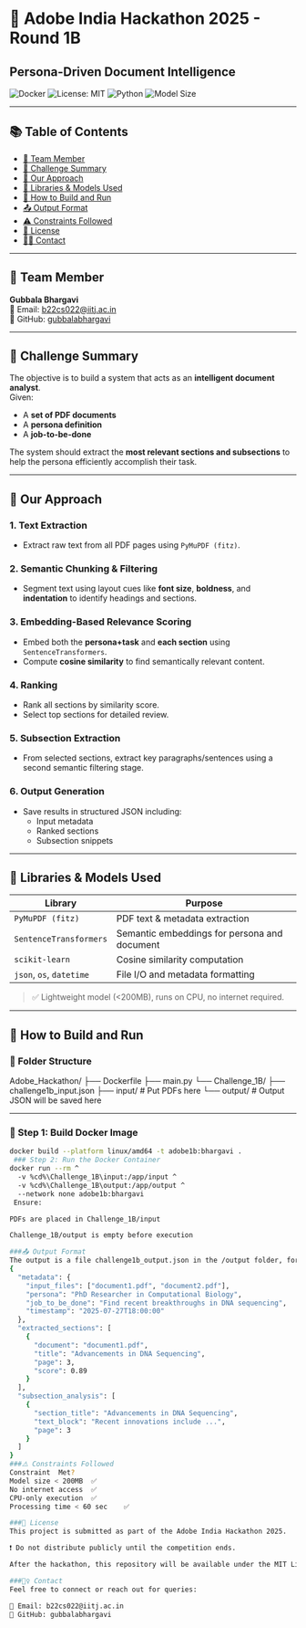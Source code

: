 # 🧠 Adobe India Hackathon 2025 - Round 1B  
## Persona-Driven Document Intelligence

![Docker](https://img.shields.io/badge/containerized-Docker-blue)
![License: MIT](https://img.shields.io/badge/license-MIT-green)
![Python](https://img.shields.io/badge/python-3.8+-blue.svg)
![Model Size](https://img.shields.io/badge/model-%3C200MB-lightgrey)

---

## 📚 Table of Contents
- [👤 Team Member](#-team-member)
- [📌 Challenge Summary](#-challenge-summary)
- [🧠 Our Approach](#-our-approach)
- [🧰 Libraries & Models Used](#-libraries--models-used)
- [🐳 How to Build and Run](#-how-to-build-and-run)
- [📤 Output Format](#-output-format)
- [⚠️ Constraints Followed](#️-constraints-followed)
- [🔐 License](#-license)
- [🙋‍♀️ Contact](#-contact)

---

## 👤 Team Member  
**Gubbala Bhargavi**  
📧 Email: [b22cs022@iitj.ac.in](mailto:b22cs022@iitj.ac.in)  
🔗 GitHub: [gubbalabhargavi](https://github.com/gubbalabhargavi)  

---

## 📌 Challenge Summary

The objective is to build a system that acts as an **intelligent document analyst**.  
Given:
- A **set of PDF documents**
- A **persona definition**
- A **job-to-be-done**

The system should extract the **most relevant sections and subsections** to help the persona efficiently accomplish their task.

---

## 🧠 Our Approach

### 1. **Text Extraction**
- Extract raw text from all PDF pages using `PyMuPDF (fitz)`.

### 2. **Semantic Chunking & Filtering**
- Segment text using layout cues like **font size**, **boldness**, and **indentation** to identify headings and sections.

### 3. **Embedding-Based Relevance Scoring**
- Embed both the **persona+task** and **each section** using `SentenceTransformers`.
- Compute **cosine similarity** to find semantically relevant content.

### 4. **Ranking**
- Rank all sections by similarity score.
- Select top sections for detailed review.

### 5. **Subsection Extraction**
- From selected sections, extract key paragraphs/sentences using a second semantic filtering stage.

### 6. **Output Generation**
- Save results in structured JSON including:
  - Input metadata
  - Ranked sections
  - Subsection snippets

---

## 🧰 Libraries & Models Used

| Library                | Purpose                                           |
|------------------------|---------------------------------------------------|
| `PyMuPDF (fitz)`       | PDF text & metadata extraction                    |
| `SentenceTransformers` | Semantic embeddings for persona and document      |
| `scikit-learn`         | Cosine similarity computation                     |
| `json`, `os`, `datetime` | File I/O and metadata formatting               |

> ✅ Lightweight model (<200MB), runs on CPU, no internet required.

---

## 🐳 How to Build and Run

### 📁 Folder Structure
Adobe_Hackathon/
├── Dockerfile
├── main.py
└── Challenge_1B/
├── challenge1b_input.json
├── input/ # Put PDFs here
└── output/ # Output JSON will be saved here

---

### 🔨 Step 1: Build Docker Image
```bash
docker build --platform linux/amd64 -t adobe1b:bhargavi .
 ### Step 2: Run the Docker Container
docker run --rm ^
  -v %cd%\Challenge_1B\input:/app/input ^
  -v %cd%\Challenge_1B\output:/app/output ^
  --network none adobe1b:bhargavi
 Ensure:

PDFs are placed in Challenge_1B/input

Challenge_1B/output is empty before execution

###📤 Output Format
The output is a file challenge1b_output.json in the /output folder, formatted as:
{
  "metadata": {
    "input_files": ["document1.pdf", "document2.pdf"],
    "persona": "PhD Researcher in Computational Biology",
    "job_to_be_done": "Find recent breakthroughs in DNA sequencing",
    "timestamp": "2025-07-27T18:00:00"
  },
  "extracted_sections": [
    {
      "document": "document1.pdf",
      "title": "Advancements in DNA Sequencing",
      "page": 3,
      "score": 0.89
    }
  ],
  "subsection_analysis": [
    {
      "section_title": "Advancements in DNA Sequencing",
      "text_block": "Recent innovations include ...",
      "page": 3
    }
  ]
}
###⚠️ Constraints Followed
Constraint	Met?
Model size < 200MB	✅
No internet access	✅
CPU-only execution	✅
Processing time < 60 sec	✅

###🔐 License
This project is submitted as part of the Adobe India Hackathon 2025.

❗ Do not distribute publicly until the competition ends.

After the hackathon, this repository will be available under the MIT License.

###🙋‍♀️ Contact
Feel free to connect or reach out for queries:

📧 Email: b22cs022@iitj.ac.in
🔗 GitHub: gubbalabhargavi
